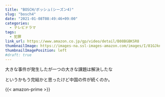 ```yaml
---
title: "BOSCH/ボッシュ(シーズン4)"
slug: "bosch4"
date: "2021-01-08T08:49:46+09:00"
categories:
  - テレビドラマ
tags:
  - 犯罪
link_url: https://www.amazon.co.jp/gp/video/detail/B08BGBKSR8
thumbnailImage: https://images-na.ssl-images-amazon.com/images/I/81GJkn1seFL._SX300_.jpg
thumbnailImagePosition: left
#draft: true
---
```

大きな事件が発生したが一つの大きな課題は解決したな
<!--more-->
というかもう完結かと思ったけど中国の件が続くのか。

{{< amazon-prime >}}
